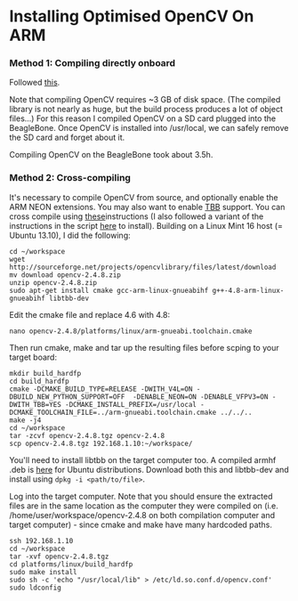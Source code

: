 Installing Optimised OpenCV On ARM
==================================

### Method 1: Compiling directly onboard

Followed [this][1].

Note that compiling OpenCV requires ~3 GB of disk space. (The compiled library
is not nearly as huge, but the build process produces a lot of object files...)
For this reason I compiled OpenCV on a SD card plugged into the BeagleBone.
Once OpenCV is installed into /usr/local, we can safely remove the SD card and
forget about it.

Compiling OpenCV on the BeagleBone took about 3.5h.


### Method 2: Cross-compiling

It's necessary to compile OpenCV from source, and optionally enable the ARM NEON extensions. You may also want to enable [TBB][tbb] support. You can cross compile using [these][2]instructions (I also followed a variant of the instructions in the script [here][3] to install). Building on a Linux Mint 16 host (= Ubuntu 13.10), I did the following:
```
cd ~/workspace
wget http://sourceforge.net/projects/opencvlibrary/files/latest/download
mv download opencv-2.4.8.zip
unzip opencv-2.4.8.zip
sudo apt-get install cmake gcc-arm-linux-gnueabihf g++-4.8-arm-linux-gnueabihf libtbb-dev
```

Edit the cmake file and replace 4.6 with 4.8:
```
nano opencv-2.4.8/platforms/linux/arm-gnueabi.toolchain.cmake
```

Then run cmake, make and tar up the resulting files before scping to your target board:
```
mkdir build_hardfp
cd build_hardfp
cmake -DCMAKE_BUILD_TYPE=RELEASE -DWITH_V4L=ON -DBUILD_NEW_PYTHON_SUPPORT=OFF  -DENABLE_NEON=ON -DENABLE_VFPV3=ON -DWITH_TBB=YES -DCMAKE_INSTALL_PREFIX=/usr/local -DCMAKE_TOOLCHAIN_FILE=../arm-gnueabi.toolchain.cmake ../../..
make -j4
cd ~/workspace
tar -zcvf opencv-2.4.8.tgz opencv-2.4.8
scp opencv-2.4.8.tgz 192.168.1.10:~/workspace/
```

You'll need to install libtbb on the target computer too. A compiled armhf .deb is [here][libtbb] for Ubuntu distributions. Download both this and libtbb-dev and install using `dpkg -i <path/to/file>`.

Log into the target computer. Note that you should ensure the extracted files are in the same location as the computer they were compiled on (i.e. /home/user/workspace/opencv-2.4.8 on both compilation computer and target computer) - since cmake and make have many hardcoded paths.

```
ssh 192.168.1.10
cd ~/workspace
tar -xvf opencv-2.4.8.tgz
cd platforms/linux/build_hardfp
sudo make install
sudo sh -c 'echo "/usr/local/lib" > /etc/ld.so.conf.d/opencv.conf'
sudo ldconfig
```

[1]: http://docs.opencv.org/doc/tutorials/introduction/linux_install/linux_install.html
[2]: http://docs.opencv.org/doc/tutorials/introduction/crosscompilation/arm_crosscompile_with_cmake.html
[3]: https://help.ubuntu.com/community/OpenCV
[tbb]: https://www.threadingbuildingblocks.org/
[libtbb]: https://launchpad.net/ubuntu/saucy/armhf/libtbb2